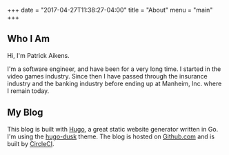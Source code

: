 +++
date = "2017-04-27T11:38:27-04:00"
title = "About"
menu = "main"
+++

## Who I Am

Hi, I'm Patrick Aikens.

I'm a software engineer, and have been for a very long time. I started in the
video games industry. Since then I have passed through the insurance industry
and the banking industry before ending up at Manheim, Inc. where I remain today.

## My Blog

This blog is built with [Hugo](https://gohugo.io/), a great static website
generator written in Go. I'm using the
[hugo-dusk](https://themes.gohugo.io/hugo-dusk/) theme. The blog is hosted on
[Github.com](https://github.com/duckpuppy/duckpuppy.com) and is built by
[CircleCI](https://circleci.com/).
